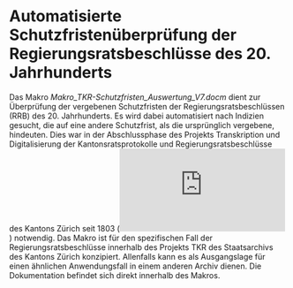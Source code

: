 # Automatisierte Schutzfristenüberprüfung der Regierungsratsbeschlüsse des 20. Jahrhunderts

Das Makro *Makro_TKR-Schutzfristen_Auswertung_V7.docm* dient zur Überprüfung der vergebenen Schutzfristen der Regierungsratsbeschlüssen (RRB) des 20. Jahrhunderts. Es wird dabei automatisiert nach Indizien gesucht, die auf eine andere Schutzfrist, als die ursprünglich vergebene, hindeuten. Dies war in der Abschlussphase des Projekts Transkription und Digitalisierung der Kantonsratsprotokolle und Regierungsratsbeschlüsse des Kantons Zürich seit 1803 (![Projekt TKR](https://archives-quickaccess.ch/attachments/TKR_Projektdokumentation_1.pdf)) notwendig. Das Makro ist für den spezifischen Fall der Regierungsratsbeschlüsse innerhalb des Projekts TKR des Staatsarchivs des Kantons Zürich konzipiert. Allenfalls kann es als Ausgangslage für einen ähnlichen Anwendungsfall in einem anderen Archiv dienen. Die Dokumentation befindet sich direkt innerhalb des Makros. 
